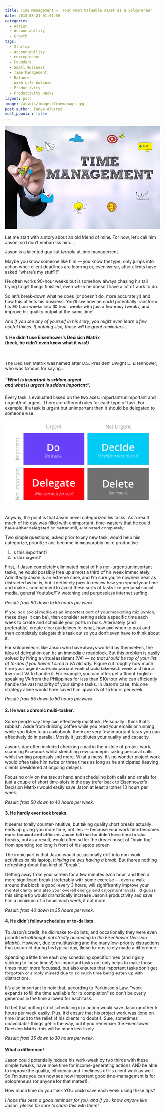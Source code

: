 ```yaml
---
title: Time Management —  Your Most Valuable Asset as a Solopreneur
date: 2018-08-21 01:01:00
categories:
  - Action
  - Accountability
  - Growth
tags:
  - Startup
  - Accountability
  - Entrepreneur
  - Founders
  - Small Business
  - Time Management
  - Balance
  - Work Life Balance
  - Productivity
  - Productivity Hacks
layout: post
image: /assets/images/timemanage.jpg
post_author: Tanya Alvarez
most_popular: false
---
```


![](/assets/images/time-management.jpg)

Let me start with a story about an old friend of mine. For now, let’s call him Jason, so I don’t embarrass him….

Jason is a talented guy but *terrible* at time management.

Maybe you know someone like him — you know the type; only jumps into action when client deadlines are looming or, even worse, after clients have asked “where’s my stuff?!”.

He often works 90-hour weeks but is somehow always chasing his tail trying to get things finished, even when he doesn’t have a lot of work to do.

So let’s break-down what he does (or doesn’t do, more accurately!) and how this affects his business. You’ll see how he could potentially transform his 90 hour weeks into 30 hour weeks with just a few easy tweaks, and improve his quality output at the same time!

*And if you see any of yourself in his story, you might even learn a few useful things. If nothing else, these will be great reminders...*

#### 1. He didn’t use Eisenhower’s Decision Matrix<br>(heck, he didn’t even know what it was!)

&nbsp;

The Decision Matrix was named after U.S. President Dwight D. Eisenhower, who was famous for saying...

##### “What is important is seldom urgent<br>and what is urgent is seldom important”.

Every task is evaluated based on the two axes: important/unimportant and urgent/not urgent. There are different rules for each type of task. For example, if a task is urgent but unimportant then it should be delegated to someone else.

![](/assets/images/screen-shot-2018-10-05-at-6-54-08-pm.png)<br>&nbsp;

Anyway, the point is that Jason never categorized his tasks. As a result much of his day was filled with unimportant, time-wasters that he could have either delegated or, better still, eliminated completely.

Two simple questions, asked prior to any new task, would help him categorize, prioritize and become immeasurably more productive:

1. Is this important?
2. Is this urgent?

First, if Jason completely eliminated most of his non-urgent/unimportant tasks, he would possibly free up almost a third of his week immediately. Admittedly Jason is an extreme case, and I’m sure you’re nowhere near as distracted as he is, but it definitely pays to review how you spend your time and make a commitment to avoid these sorts of tasks like personal social media, general Youtube/TV watching and purposeless internet surfing.

*Result: from 90 down to 65 hours per week.*

If you see social media as an important part of your marketing mix (which, these days, it can be), then consider setting aside a specific time each week to create and schedule your posts in bulk. Alternately (and preferably), create clear guidelines for what, how and when to post and then completely delegate this task out so you don’t even have to think about it.

For solopreneurs like Jason who have always worked by themselves, the idea of delegation can be an immediate roadblock. But this problem is easily solved by hiring a virtual assistant (VA) — *so that should be top of your list of to-dos if you haven’t hired a VA already.* Figure out roughly how much time your urgent-but-unimportant work should take each week and hire a low-cost VA to handle it. For example, you can often get a fluent English-speaking VA from the Philippines for less than $10/hour who can efficiently handle the vast majority of your simple tasks. In Jason’s case, this one strategy alone would have saved him upwards of 15 hours per week.

*Result: from 65 down to 50 hours per week.*

#### 2. He was a chronic multi-tasker.

Some people say they can effectively multitask. Personally I think that’s rubbish. Aside from drinking coffee while you read your emails or running while you listen to an audiobook, there are very few important tasks you can effectively do in parallel. Mostly it just dilutes your quality and capacity.

Jason’s day often included checking email in the middle of project work, scanning Facebook whilst sketching new concepts, taking personal calls whilst writing proposals and more. What a mess! It’s no wonder project work would often take him twice or three times as long as he anticipated (leaving clients bewildered at ongoing delays).

Focusing only on the task at hand and scheduling both calls and emails for just a couple of short time-slots in the day (refer back to Eisenhower’s Decision Matrix) would easily save Jason at least another 10 hours per week.

*Result: from 50 down to 40 hours per week.*

#### 3. He hardly ever took breaks.

It seems totally counter-intuitive, but taking quality short breaks actually ends up giving you more time, not less — because your work time becomes more focused and efficient. Jason felt that he didn’t have time to take breaks, but as a result, would often suffer the dreary onset of “brain fog” from spending too long in front of his laptop screen.

The ironic part is that Jason would occasionally drift into non-work activities on his laptop, *thinking he was having a break*. But there’s nothing refreshing about that kind of “break”.

Getting away from your screen for a few minutes each hour, and then a more significant break (preferably with some exercise — even a walk around the block is good) every 3 hours, will significantly improve your mental clarity and also your overall energy and enjoyment levels. I’d guess this simple tip would dramatically increase Jason’s productivity and save him a minimum of 5 hours each week, if not more.

*Result: from 40 down to 35 hours per week.*

#### 4. He didn’t follow schedules or to-do lists.

To Jason’s credit, he did make to-do lists, and occasionally they were even prioritized (*although not strictly according to the Eisenhower Decision Matrix*). However, due to multitasking and the many low-priority distractions that occurred during his typical day, these to-dos rarely made a difference.

Spending a little time each day scheduling specific times (and rigidly sticking to these times!) for important tasks not only helps to make those times much more focussed, but also ensures that important tasks don’t get forgotten or simply missed due to so much time being eaten up with distractions.

It’s also important to note that, according to Parkinson's Law, "work expands to fill the time available for its completion" so don’t be overly generous in the time allowed for each task.

I’d bet that putting strict scheduling into action would save Jason another 5 hours per week easily. Plus, it’d ensure that his project work was done on time (much to the relief of his clients no doubt!). Sure, sometimes unavoidable things get in the way, but if you remember the Eisenhower Decision Matrix, this will be much less likely.

*Result: from 35 down to 30 hours per week.*

#### What a difference!

Jason could potentially reduce his work-week by two thirds with these simple tweaks, have more time for income-generating actions AND be able to improve the quality, efficiency and timeliness of his client work as well. So I’m sure you can now see how important good time-management is for solopreneurs (or anyone for that matter!).

How much time do you think YOU could save each week using these tips?

*I hope this been a good reminder for you, and if you know anyone like Jason, please be sure to share this with them!*